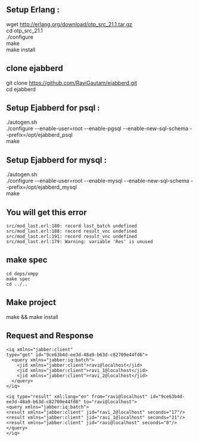 ## Setup Erlang :
wget http://erlang.org/download/otp_src_21.1.tar.gz <br/>
cd otp_src_21.1<br/>
./configure <br/>
make<br/>
make install<br/>

## clone ejabberd
git clone https://github.com/RaviGautam/ejabberd.git <br/>
cd ejabberd<br/>

## Setup Ejabberd for psql :
./autogen.sh<br/>
./configure --enable-user=root --enable-pgsql --enable-new-sql-schema --prefix=/opt/ejabberd_psql <br/>
make <br/>

## Setup Ejabberd for mysql :
./autogen.sh <br/>
./configure --enable-user=root --enable-mysql --enable-new-sql-schema --prefix=/opt/ejabberd_mysql <br/>
make <br/>

## You will get this error 

```
src/mod_last.erl:180: record last_batch undefined
src/mod_last.erl:188: record result_vnc undefined
src/mod_last.erl:191: record result_vnc undefined
src/mod_last.erl:179: Warning: variable 'Res' is unused
```
## make spec
```
cd deps/xmpp
make spec
cd ../..
```

## Make project 
make  && make install

## Request and Response

```
<iq xmlns="jabber:client" 
type="get" id="9ce63b4d-ee3d-48a9-b63d-c82709e44fd6"> 
  <query xmlns="jabber:iq:batch"> 
    <jid xmlns="jabber:client">ravi@localhost</jid> 
    <jid xmlns="jabber:client">ravi_1@localhost</jid> 
    <jid xmlns="jabber:client">ravi_2@localhost</jid>
  </query> 
</iq>

<iq type="result" xml:lang="en" from="ravi@localhost" id="9ce63b4d-ee3d-48a9-b63d-c82709e44fd6" to="ravi@localhost">
<query xmlns="jabber:iq:batch">
<result xmlns="jabber:client" jid="ravi_2@localhost" seconds="17"/>
<result xmlns="jabber:client" jid="ravi_1@localhost" seconds="21"/>
<result xmlns="jabber:client" jid="ravi@localhost" seconds="0"/>
</query>
</iq>
```


